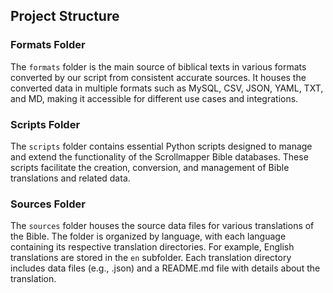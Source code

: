 ## Project Structure

### Formats Folder

The `formats` folder is the main source of biblical texts in various formats converted by our script from consistent accurate sources. It houses the converted data in multiple formats such as MySQL, CSV, JSON, YAML, TXT, and MD, making it accessible for different use cases and integrations.

### Scripts Folder

The `scripts` folder contains essential Python scripts designed to manage and extend the functionality of the Scrollmapper Bible databases. These scripts facilitate the creation, conversion, and management of Bible translations and related data.

### Sources Folder

The `sources` folder houses the source data files for various translations of the Bible. The folder is organized by language, with each language containing its respective translation directories. For example, English translations are stored in the `en` subfolder. Each translation directory includes data files (e.g., .json) and a README.md file with details about the translation.

